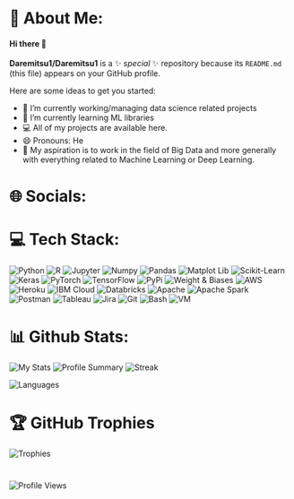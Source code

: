 # 💫 About Me:

#### Hi there 👋

**Daremitsu1/Daremitsu1** is a ✨ _special_ ✨ repository because its `README.md` (this file) appears on your GitHub profile.

Here are some ideas to get you started:

- 🔭 I’m currently working/managing data science related projects
- 🌱 I’m currently learning ML libraries
- 💻 All of my projects are available here.
- 😄 Pronouns: He
- 🌱 My aspiration is to work in the field of Big Data and more generally with everything related to Machine Learning or Deep Learning.

# 🌐 Socials:

# 💻 Tech Stack:
![Python](https://img.shields.io/badge/Python-FFD43B?style=for-the-badge&logo=python&logoColor=blue)
![R](https://img.shields.io/badge/R-276DC3?style=for-the-badge&logo=r&logoColor=white)
![Jupyter](https://img.shields.io/badge/Jupyter-F37626.svg?&style=for-the-badge&logo=Jupyter&logoColor=white)
![Numpy](https://img.shields.io/badge/Numpy-777BB4?style=for-the-badge&logo=numpy&logoColor=white)
![Pandas](https://img.shields.io/badge/Pandas-2C2D72?style=for-the-badge&logo=pandas&logoColor=white)
![Matplot Lib](https://img.shields.io/badge/Plotly-239120?style=for-the-badge&logo=plotly&logoColor=white)
![Scikit-Learn](https://img.shields.io/badge/scikit_learn-F7931E?style=for-the-badge&logo=scikit-learn&logoColor=white)
![Keras](https://img.shields.io/badge/Keras-FF0000?style=for-the-badge&logo=keras&logoColor=white)
![PyTorch](https://img.shields.io/badge/PyTorch-EE4C2C?style=for-the-badge&logo=pytorch&logoColor=white)
![TensorFlow](https://img.shields.io/badge/TensorFlow-FF6F00?style=for-the-badge&logo=tensorflow&logoColor=white)
![PyPi](https://img.shields.io/badge/pypi-3775A9?style=for-the-badge&logo=pypi&logoColor=white)
![Weight & Biases](https://img.shields.io/badge/Weights_&_Biases-FFBE00?style=for-the-badge&logo=WeightsAndBiases&logoColor=white)
![AWS](https://img.shields.io/badge/Amazon_AWS-FF9900?style=for-the-badge&logo=amazonaws&logoColor=white)
![Heroku](https://img.shields.io/badge/Heroku-430098?style=for-the-badge&logo=heroku&logoColor=white)
![IBM Cloud](https://img.shields.io/badge/IBM%20Cloud-1261FE?style=for-the-badge&logo=IBM%20Cloud&logoColor=white)
![Databricks](https://img.shields.io/badge/Databricks-FF3621?style=for-the-badge&logo=Databricks&logoColor=white)
![Apache](https://img.shields.io/badge/Apache-D22128?style=for-the-badge&logo=Apache&logoColor=white)
![Apache Spark](https://img.shields.io/badge/Apache_Spark-FFFFFF?style=for-the-badge&logo=apachespark&logoColor=#E35A16)
![Postman](https://img.shields.io/badge/Postman-FF6C37?style=for-the-badge&logo=Postman&logoColor=white)
![Tableau](https://img.shields.io/badge/Tableau-E97627?style=for-the-badge&logo=Tableau&logoColor=white)
![Jira](https://img.shields.io/badge/Jira-0052CC?style=for-the-badge&logo=Jira&logoColor=white)
![Git](https://img.shields.io/badge/GIT-E44C30?style=for-the-badge&logo=git&logoColor=white)
![Bash](https://img.shields.io/badge/Shell_Script-121011?style=for-the-badge&logo=gnu-bash&logoColor=white)
![VM](https://img.shields.io/badge/VMware-231f20?style=for-the-badge&logo=VMware&logoColor=white)

# 📊 Github Stats:
![My Stats](https://github-readme-stats.vercel.app/api?username=Daremitsu1)
![Profile Summary](https://github-profile-summary-cards.vercel.app/api/cards/profile-details?username=Daremitsu1&theme=vue)
![Streak](https://github-readme-streak-stats.herokuapp.com/?user=Daremitsu1)

![Languages](https://github-readme-stats.vercel.app/api/top-langs/?username=Daremitsu1&layout=compact)

# 🏆 GitHub Trophies
![Trophies](https://github-profile-trophy.vercel.app/?username=Daremitsu1)

#
![Profile Views](https://hits.seeyoufarm.com/api/count/incr/badge.svg?url=https%3A%2F%2Fgithub.com%2F{Daremitsu1}1212%2Fhit-counter)
